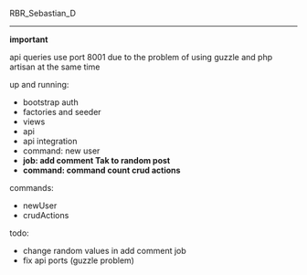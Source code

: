 RBR_Sebastian_D

<hr />

<strong>important</strong>

api queries use port 8001 due to the problem of using guzzle and php artisan at the same time

up and running:
- bootstrap auth
- factories and seeder
- views
- api
- api integration
- command: new user
- <strong>job: add comment Tak to random post</strong>
- <strong>command: command count crud actions</strong>

commands:
- newUser
- crudActions

todo:
- change random values in add comment job
- fix api ports (guzzle problem)

